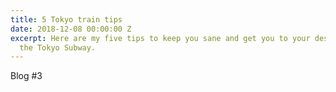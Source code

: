 ```yaml
---
title: 5 Tokyo train tips
date: 2018-12-08 00:00:00 Z
excerpt: Here are my five tips to keep you sane and get you to your destination on
  the Tokyo Subway.
---
```


Blog #3